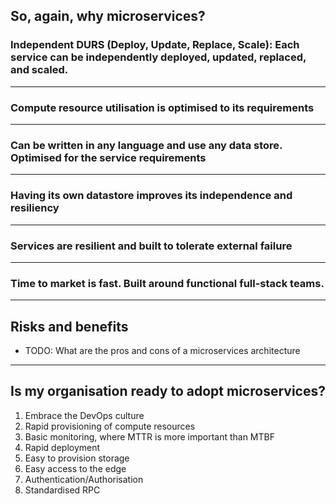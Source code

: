 ## So, again, why microservices? 

### Independent DURS (Deploy, Update, Replace, Scale): Each service can be independently deployed, updated, replaced, and scaled. <!-- .element: class="fragment fade-in" -->

<hr>

### Compute resource utilisation is optimised to its requirements

<hr>

### Can be written in any language and use any data store. Optimised for the service requirements

<hr>

### Having its own datastore improves its independence and resiliency

<hr>

### Services are resilient and built to tolerate external failure

<hr>

### Time to market is fast. Built around functional full-stack teams.

<hr>

## Risks and benefits

* TODO: What are the pros and cons of a microservices architecture

<hr>

## Is my organisation ready to adopt microservices?

1. Embrace the DevOps culture <!-- .element: class="fragment fade-in" -->
1. Rapid provisioning of compute resources <!-- .element: class="fragment fade-in" -->
1. Basic monitoring, where MTTR is more important than MTBF <!-- .element: class="fragment fade-in" -->
1. Rapid deployment <!-- .element: class="fragment fade-in" -->
1. Easy to provision storage <!-- .element: class="fragment fade-in" -->
1. Easy access to the edge <!-- .element: class="fragment fade-in" -->
1. Authentication/Authorisation <!-- .element: class="fragment fade-in" -->
1. Standardised RPC <!-- .element: class="fragment fade-in" -->


